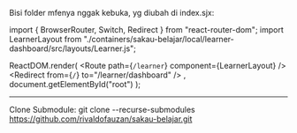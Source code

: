 Bisi folder mfenya nggak kebuka, yg diubah di index.sjx:

import { BrowserRouter, Switch, Redirect } from "react-router-dom";
import LearnerLayout from "./containers/sakau-belajar/local/learner-dashboard/src/layouts/Learner.js";

ReactDOM.render(
  <BrowserRouter>
    <Switch>
      <Route path={`/learner`} component={LearnerLayout} />
      <Redirect from={`/`} to="/learner/dashboard" />
    </Switch>
  </BrowserRouter>,
  document.getElementById("root")
);

-----------------------------------------------------------------------------------------------------------------------

Clone Submodule: git clone --recurse-submodules https://github.com/rivaldofauzan/sakau-belajar.git
